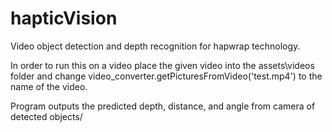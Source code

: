# hapticVision
Video object detection and depth recognition for hapwrap technology.

In order to run this on a video place the given video into the assets\videos folder and change video_converter.getPicturesFromVideo('test.mp4') to the name of the video.

Program outputs the predicted depth, distance, and angle from camera of detected objects/

